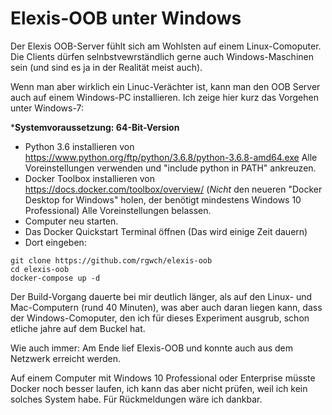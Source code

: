 # Elexis-OOB unter Windows

Der Elexis OOB-Server fühlt sich am Wohlsten auf einem Linux-Comoputer. Die Clients dürfen selnbstvewrständlich gerne auch Windows-Maschinen sein (und sind es ja in der Realität meist auch).

Wenn man aber wirklich ein Linuc-Verächter ist, kann man den OOB Server auch auf einem Windows-PC installieren. Ich zeige hier kurz das Vorgehen unter Windows-7:

***Systemvoraussetzung: 64-Bit-Version**

* Python 3.6 installieren von <https://www.python.org/ftp/python/3.6.8/python-3.6.8-amd64.exe> Alle Voreinstellungen verwenden und "include python in PATH" ankreuzen.
* Docker Toolbox installieren von <https://docs.docker.com/toolbox/overview/> (*Nicht* den neueren "Docker Desktop for Windows" holen, der benötigt mindestens Windows 10 Professional) Alle Voreinstellungen belassen.
* Computer neu starten.
* Das Docker Quickstart Terminal öffnen (Das wird einige Zeit dauern)
* Dort eingeben: 

```
git clone https://github.com/rgwch/elexis-oob
cd elexis-oob
docker-compose up -d
```

Der Build-Vorgang dauerte bei mir  deutlich länger, als auf den Linux- und Mac-Computern (rund 40 Minuten), was aber auch daran liegen kann, dass der Windows-Comoputer, den ich für dieses Experiment ausgrub, schon etliche jahre auf dem Buckel hat.

Wie auch immer: Am Ende lief Elexis-OOB und konnte auch aus dem Netzwerk erreicht werden.

Auf einem Computer mit Windows 10 Professional oder Enterprise müsste Docker noch besser laufen, ich kann  das aber nicht prüfen, weil ich kein solches System habe. Für Rückmeldungen wäre ich dankbar.